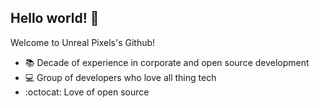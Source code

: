 ## Hello world! :wave:

Welcome to Unreal Pixels's Github!

* :books: Decade of experience in corporate and open source development
* :computer: Group of developers who love all thing tech
* :octocat: Love of open source
